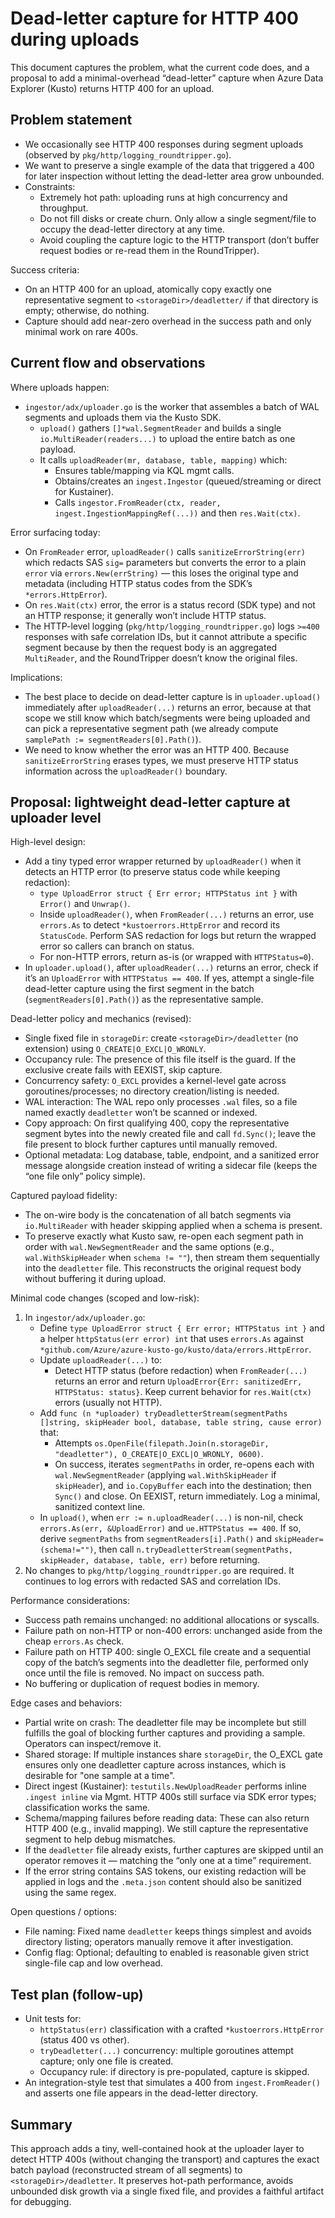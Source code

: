 # Dead-letter capture for HTTP 400 during uploads

This document captures the problem, what the current code does, and a proposal to add a minimal-overhead “dead-letter” capture when Azure Data Explorer (Kusto) returns HTTP 400 for an upload.

## Problem statement

- We occasionally see HTTP 400 responses during segment uploads (observed by `pkg/http/logging_roundtripper.go`).
- We want to preserve a single example of the data that triggered a 400 for later inspection without letting the dead-letter area grow unbounded.
- Constraints:
  - Extremely hot path: uploading runs at high concurrency and throughput.
  - Do not fill disks or create churn. Only allow a single segment/file to occupy the dead-letter directory at any time.
  - Avoid coupling the capture logic to the HTTP transport (don’t buffer request bodies or re-read them in the RoundTripper).

Success criteria:
- On an HTTP 400 for an upload, atomically copy exactly one representative segment to `<storageDir>/deadletter/` if that directory is empty; otherwise, do nothing.
- Capture should add near-zero overhead in the success path and only minimal work on rare 400s.

## Current flow and observations

Where uploads happen:
- `ingestor/adx/uploader.go` is the worker that assembles a batch of WAL segments and uploads them via the Kusto SDK.
  - `upload()` gathers `[]*wal.SegmentReader` and builds a single `io.MultiReader(readers...)` to upload the entire batch as one payload.
  - It calls `uploadReader(mr, database, table, mapping)` which:
    - Ensures table/mapping via KQL mgmt calls.
    - Obtains/creates an `ingest.Ingestor` (queued/streaming or direct for Kustainer).
    - Calls `ingestor.FromReader(ctx, reader, ingest.IngestionMappingRef(...))` and then `res.Wait(ctx)`.

Error surfacing today:
- On `FromReader` error, `uploadReader()` calls `sanitizeErrorString(err)` which redacts SAS `sig=` parameters but converts the error to a plain `error` via `errors.New(errString)` — this loses the original type and metadata (including HTTP status codes from the SDK’s `*errors.HttpError`).
- On `res.Wait(ctx)` error, the error is a status record (SDK type) and not an HTTP response; it generally won’t include HTTP status.
- The HTTP-level logging (`pkg/http/logging_roundtripper.go`) logs `>=400` responses with safe correlation IDs, but it cannot attribute a specific segment because by then the request body is an aggregated `MultiReader`, and the RoundTripper doesn’t know the original files.

Implications:
- The best place to decide on dead-letter capture is in `uploader.upload()` immediately after `uploadReader(...)` returns an error, because at that scope we still know which batch/segments were being uploaded and can pick a representative segment path (we already compute `samplePath := segmentReaders[0].Path()`).
- We need to know whether the error was an HTTP 400. Because `sanitizeErrorString` erases types, we must preserve HTTP status information across the `uploadReader()` boundary.

## Proposal: lightweight dead-letter capture at uploader level

High-level design:
- Add a tiny typed error wrapper returned by `uploadReader()` when it detects an HTTP error (to preserve status code while keeping redaction):
  - `type UploadError struct { Err error; HTTPStatus int }` with `Error()` and `Unwrap()`.
  - Inside `uploadReader()`, when `FromReader(...)` returns an error, use `errors.As` to detect `*kustoerrors.HttpError` and record its `StatusCode`. Perform SAS redaction for logs but return the wrapped error so callers can branch on status.
  - For non-HTTP errors, return as-is (or wrapped with `HTTPStatus=0`).
- In `uploader.upload()`, after `uploadReader(...)` returns an error, check if it’s an `UploadError` with `HTTPStatus == 400`. If yes, attempt a single-file dead-letter capture using the first segment in the batch (`segmentReaders[0].Path()`) as the representative sample.

Dead-letter policy and mechanics (revised):
- Single fixed file in `storageDir`: create `<storageDir>/deadletter` (no extension) using `O_CREATE|O_EXCL|O_WRONLY`.
- Occupancy rule: The presence of this file itself is the guard. If the exclusive create fails with EEXIST, skip capture.
- Concurrency safety: `O_EXCL` provides a kernel-level gate across goroutines/processes; no directory creation/listing is needed.
- WAL interaction: The WAL repo only processes `.wal` files, so a file named exactly `deadletter` won’t be scanned or indexed.
- Copy approach: On first qualifying 400, copy the representative segment bytes into the newly created file and call `fd.Sync()`; leave the file present to block further captures until manually removed.
- Optional metadata: Log database, table, endpoint, and a sanitized error message alongside creation instead of writing a sidecar file (keeps the “one file only” policy simple).

Captured payload fidelity:
- The on-wire body is the concatenation of all batch segments via `io.MultiReader` with header skipping applied when a schema is present.
- To preserve exactly what Kusto saw, re-open each segment path in order with `wal.NewSegmentReader` and the same options (e.g., `wal.WithSkipHeader` when `schema != ""`), then stream them sequentially into the `deadletter` file. This reconstructs the original request body without buffering it during upload.

Minimal code changes (scoped and low-risk):
1. In `ingestor/adx/uploader.go`:
   - Define `type UploadError struct { Err error; HTTPStatus int }` and a helper `httpStatus(err error) int` that uses `errors.As` against `*github.com/Azure/azure-kusto-go/kusto/data/errors.HttpError`.
   - Update `uploadReader(...)` to:
     - Detect HTTP status (before redaction) when `FromReader(...)` returns an error and return `UploadError{Err: sanitizedErr, HTTPStatus: status}`. Keep current behavior for `res.Wait(ctx)` errors (usually not HTTP).
   - Add `func (n *uploader) tryDeadletterStream(segmentPaths []string, skipHeader bool, database, table string, cause error)` that:
     - Attempts `os.OpenFile(filepath.Join(n.storageDir, "deadletter"), O_CREATE|O_EXCL|O_WRONLY, 0600)`.
     - On success, iterates `segmentPaths` in order, re-opens each with `wal.NewSegmentReader` (applying `wal.WithSkipHeader` if `skipHeader`), and `io.CopyBuffer` each into the destination; then `Sync()` and close. On EEXIST, return immediately. Log a minimal, sanitized context line.
   - In `upload()`, when `err := n.uploadReader(...)` is non-nil, check `errors.As(err, &UploadError)` and `ue.HTTPStatus == 400`. If so, derive `segmentPaths` from `segmentReaders[i].Path()` and `skipHeader=(schema!="")`, then call `n.tryDeadletterStream(segmentPaths, skipHeader, database, table, err)` before returning.
2. No changes to `pkg/http/logging_roundtripper.go` are required. It continues to log errors with redacted SAS and correlation IDs.

Performance considerations:
- Success path remains unchanged: no additional allocations or syscalls.
- Failure path on non-HTTP or non-400 errors: unchanged aside from the cheap `errors.As` check.
- Failure path on HTTP 400: single O_EXCL file create and a sequential copy of the batch’s segments into the deadletter file, performed only once until the file is removed. No impact on success path.
- No buffering or duplication of request bodies in memory.

Edge cases and behaviors:
- Partial write on crash: The deadletter file may be incomplete but still fulfills the goal of blocking further captures and providing a sample. Operators can inspect/remove it.
- Shared storage: If multiple instances share `storageDir`, the O_EXCL gate ensures only one deadletter capture across instances, which is desirable for "one sample at a time".
- Direct ingest (Kustainer): `testutils.NewUploadReader` performs inline `.ingest inline` via Mgmt. HTTP 400s still surface via SDK error types; classification works the same.
- Schema/mapping failures before reading data: These can also return HTTP 400 (e.g., invalid mapping). We still capture the representative segment to help debug mismatches.
- If the `deadletter` file already exists, further captures are skipped until an operator removes it — matching the “only one at a time” requirement.
- If the error string contains SAS tokens, our existing redaction will be applied in logs and the `.meta.json` content should also be sanitized using the same regex.

Open questions / options:
- File naming: Fixed name `deadletter` keeps things simplest and avoids directory listing; operators manually remove it after investigation.
- Config flag: Optional; defaulting to enabled is reasonable given strict single-file cap and low overhead.

## Test plan (follow-up)
- Unit tests for:
  - `httpStatus(err)` classification with a crafted `*kustoerrors.HttpError` (status 400 vs other).
  - `tryDeadletter(...)` concurrency: multiple goroutines attempt capture; only one file is created.
  - Occupancy rule: if directory is pre-populated, capture is skipped.
- An integration-style test that simulates a 400 from `ingest.FromReader()` and asserts one file appears in the dead-letter directory.

## Summary
This approach adds a tiny, well-contained hook at the uploader layer to detect HTTP 400s (without changing the transport) and captures the exact batch payload (reconstructed stream of all segments) to `<storageDir>/deadletter`. It preserves hot-path performance, avoids unbounded disk growth via a single fixed file, and provides a faithful artifact for debugging.
